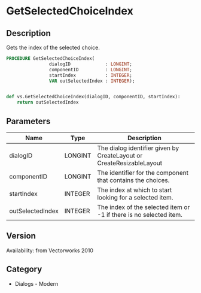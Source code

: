 # GetSelectedChoiceIndex

## Description
Gets the index of the selected choice.

```pascal
PROCEDURE GetSelectedChoiceIndex(
				dialogID             : LONGINT;
				componentID          : LONGINT;
				startIndex           : INTEGER;
				VAR outSelectedIndex : INTEGER);
```

```python

def vs.GetSelectedChoiceIndex(dialogID, componentID, startIndex):
    return outSelectedIndex
```

## Parameters
|Name|Type|Description|
|---|---|---|
|dialogID|LONGINT|The dialog identifier given by CreateLayout or CreateResizableLayout|
|componentID|LONGINT|The identifier for the component that contains the choices.|
|startIndex|INTEGER|The index at which to start looking for a selected item.|
|outSelectedIndex|INTEGER|The index of the selected item or -1 if there is no selected item.|

## Version
Availability: from Vectorworks 2010
## Category
* Dialogs - Modern

